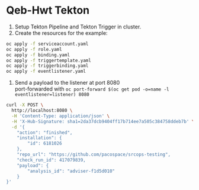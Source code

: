 # Qeb-Hwt Tekton

1. Setup Tekton Pipeline and Tekton Trigger in cluster.
2. Create the resources for the example:

```bash
oc apply -f serviceaccount.yaml
oc apply -f role.yaml
oc apply -f binding.yaml
oc apply -f triggertemplate.yaml
oc apply -f triggerbinding.yaml
oc apply -f eventlistener.yaml
```

1. Send a payload to the listener at port 8080<br>
  port-forwarded with `oc port-forward $(oc get pod -o=name -l eventlistener=listener) 8080`

```bash
curl -X POST \
  http://localhost:8080 \
  -H 'Content-Type: application/json' \
  -H 'X-Hub-Signature: sha1=2da37dcb9404ff17b714ee7a505c384758ddeb7b' \
  -d '{
    "action": "finished",
    "installation": {
        "id": 6181026
    },
    "repo_url": "https://github.com/pacospace/srcops-testing",
    "check_run_id": 417079839,
    "payload": {
        "analysis_id": "adviser-f1d5d010"
    }
}'
```
